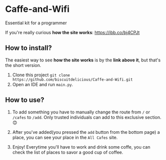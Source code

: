 # Caffe-and-Wifi
Essential kit for a programmer

If you're really curious **how the site works**: https://ibb.co/bj4CPJt

## How to install?

The easiest way to see **how the site works** is by the **link above it**, but that's the short version.

1. Clone this project `git clone https://github.com/biscuitdelicious/Caffe-and-Wifi.git`
2. Open an IDE and run `main.py`.

## How to use?

1. To add something you have to manually change the route from `/` or `/cafes` to `/add`. Only trusted individuals can add to this exclusive   section. 😊

2. After you've added(you pressed the `add` button from the bottom page) a place, you can see your place in the `All Cafes` site.

3. Enjoy! Everytime you'll have to work and drink some coffe, you can check the list of places to savor a good cup of coffee. 


<br>
